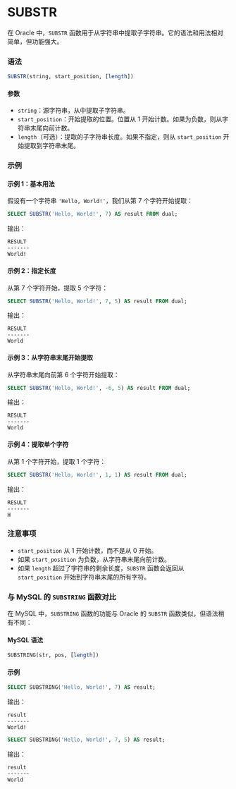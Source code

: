 # SUBSTR
在 Oracle 中，`SUBSTR` 函数用于从字符串中提取子字符串。它的语法和用法相对简单，但功能强大。

### 语法

``` sql
SUBSTR(string, start_position, [length])
```

#### 参数
- `string`：源字符串，从中提取子字符串。
- `start_position`：开始提取的位置。位置从 1 开始计数。如果为负数，则从字符串末尾向前计数。
- `length`（可选）：提取的子字符串长度。如果不指定，则从 `start_position` 开始提取到字符串末尾。

### 示例

#### 示例 1：基本用法
假设有一个字符串 `'Hello, World!'`，我们从第 7 个字符开始提取：

``` sql
SELECT SUBSTR('Hello, World!', 7) AS result FROM dual;
```

输出：
```
RESULT
-------
World!
```

#### 示例 2：指定长度
从第 7 个字符开始，提取 5 个字符：

``` sql
SELECT SUBSTR('Hello, World!', 7, 5) AS result FROM dual;
```

输出：
```
RESULT
-------
World
```

#### 示例 3：从字符串末尾开始提取
从字符串末尾向前第 6 个字符开始提取：

``` sql
SELECT SUBSTR('Hello, World!', -6, 5) AS result FROM dual;
```

输出：
```
RESULT
-------
World
```

#### 示例 4：提取单个字符
从第 1 个字符开始，提取 1 个字符：
``` sql
SELECT SUBSTR('Hello, World!', 1, 1) AS result FROM dual;
```

输出：
```
RESULT
-------
H
```

### 注意事项
- `start_position` 从 1 开始计数，而不是从 0 开始。
- 如果 `start_position` 为负数，从字符串末尾向前计数。
- 如果 `length` 超过了字符串的剩余长度，`SUBSTR` 函数会返回从 `start_position` 开始到字符串末尾的所有字符。

### 与 MySQL 的 `SUBSTRING` 函数对比

在 MySQL 中，`SUBSTRING` 函数的功能与 Oracle 的 `SUBSTR` 函数类似，但语法稍有不同：

#### MySQL 语法
``` sql
SUBSTRING(str, pos, [length])
```

#### 示例
```sql
SELECT SUBSTRING('Hello, World!', 7) AS result;
```

输出：
```
result
-------
World!
```

```sql
SELECT SUBSTRING('Hello, World!', 7, 5) AS result;
```

输出：
```
result
-------
World
```
